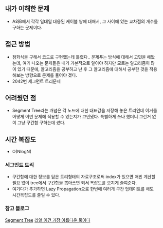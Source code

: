 ## 내가 이해한 문제
  - A와B에서 각각 일대일 대응된 케이블 쌍에 대해서, 그 사이에 있는 교차점의 개수를 구하는 문제이다.

## 접근 방법
- 점화식을 구해서 코드로 구현했는데 틀렸다.. 문제푸는 방식에 대해서 고민을 해봤는데, 여기 나오는 문제들은 내가 기본적으로 알아야 하지만 모르는 알고리즘이 많이 있기 때문에, 알고리즘을 공부하고 난 후 그 알고리즘에 대해서 공부한 것을 적용해보는 방향으로 문제를 풀어야 겠다.
- 2042번 세그먼트 트리문제


## 어려웠던 점
 - Segment Tree라는 개념은 각 노드에 대한 대표값을 저장해 놓은 트리인데 이거를 어떻게 이번 문제에 적용할 수 있는지가 고민됐다.
 특별하게 쓰나 했더니 그런거 없이 그냥 구간합 구하는데 썼다.


## 시간 복잡도
- O(NlogN)

### 세그먼트 트리
 - 구간합에 대한 정보를 담은 트리형태의 자료구조로써 index가 있으면 매번 계산할 필요 없이 tree에서 구간합을 뽑아쓰면 되서 복잡도를 오지게 줄여준다.
 - 여기다가 추가하면 Lazy Propagation으로 한번에 여러개 구간 업데이트를 해도 시간복잡도를 줄일 수 있다. 

### 참고 블로그
[Segment Tree]( https://bowbowbow.tistory.com/4)
[리얼 이건 가장 아름다운 풀이다]( https://www.crocus.co.kr/782)


